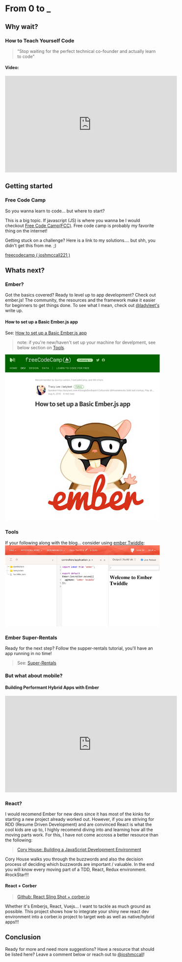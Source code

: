 # From 0 to _
## Why wait?
### How to Teach Yourself Code
> "Stop waiting for the perfect technical co-founder and actually learn to code"

#### Video:
<iframe width="560" height="315" src="https://www.youtube.com/embed/T0qAjgQFR4c" frameborder="0" allowfullscreen></iframe>

## Getting started

### Free Code Camp
So you wanna learn to code... but where to start?

This is a big topic. If javascript (JS) is where you wanna be I would checkout [Free Code Camp(FCC)](https://www.freecodecamp.com/). Free code camp is probably my favorite thing on the internet!

Getting stuck on a challenge? Here is a link to my solutions.... but shh, you didn't get this from me. ;)

[freecodecamp ( joshmccall221 )](https://www.freecodecamp.com/joshmccall221)

## Whats next?

### Ember?
Got the basics covered? Ready to level up to app development? Check out ember.js! The community, the resources and the framework make it easier for beginners to get things done. To see what I mean, check out [@ladyleet's](https://twitter.com/ladyleet)  write up.

#### How to set up a Basic Ember.js app
See: [How to set up a Basic Ember.js app](https://medium.freecodecamp.com/setting-up-a-basic-ember-js-app-c9323760c675)

> note: if you're new/haven't set up your machine for develpment, see below section on [Tools](#tools).

<img src="../images/ladyleet_basic_ember.png" width="">

### Tools
If your following along with the blog... consider using [ember Twiddle](ember-twiddle.com):
<img src="../images/ember_Twiddle.png" width="">


### Ember Super-Rentals
Ready for the next step? Follow the supper-rentals tutorial, you'll have an app running in no time!

> See: [Super-Rentals ](https://guides.emberjs.com/v2.16.0/tutorial/ember-cli/)

### But what about mobile?

#### Building Performant Hybrid Apps with Ember
<iframe width="560" height="315" src="https://www.youtube.com/embed/UL7OkXyT_2o" frameborder="0" allowfullscreen></iframe>

### React?
I would recomend Ember for new devs since it has most of the kinks for starting a new project already worked out. However, if you are striving for RDD (Resume Driven Development) and are convinced React is what the cool kids are up to, I highly recomend diving into and learning how all the moving parts work. For this, I have not come accross a better resource than the following:

> [Cory House: Building a JavaScript Development Environment](https://www.pluralsight.com/courses/javascript-development-environment)

Cory House walks you through the buzzwords and also the decision process of deciding which buzzwords are important / valuable. In the end you will know every moving part of a TDD, React, Redux environment. #rockStar!!!

#### React + Corber

> [Github: React Sling Shot + corber.io](http://joshuamccall.com/articles/react_sling_shot_corber.html)

Whether it's Emberjs, React, Vuejs... I want to tackle as much ground as possible. This project shows how to integrate your shiny new react dev environment into a corber.io project to target web as well as native/hybrid apps!!!

## Conclusion

Ready for more and need more suggestions? Have a resource that should be listed here? Leave a comment below or reach out to [@joshmccall](https://twitter.com/joshmccall)!

